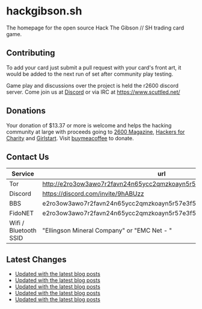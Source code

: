 # hackgibson.sh
The homepage for the open source Hack The Gibson // SH trading card game.


## Contributing

To add your card just submit a pull request with your card's front art, it would be added to the next run of set after community play testing.

Game play and discussions over the project is held the r2600 discord server. Come join us at [Discord](https://discord.com/invite/9hABUzz) or via IRC at https://www.scuttled.net/


## Donations

Your donation of $13.37 or more is welcome and helps the hacking community at large with proceeds going to [2600 Magazine](https://2600.com/), [Hackers for Charity](https://hackersforcharity.org) and [Girlstart](https://girlstart.org).  Visit [buymeacoffee](https://www.buymeacoffee.com/hackgibson.sh) to donate.


## Contact Us

Service | url
-|-
Tor | http://e2ro3ow3awo7r2favn24n65ycc2qmzkoayn5r57e3f56nvjwdcgg32ad.onion
Discord | https://discord.com/invite/9hABUzz
BBS | e2ro3ow3awo7r2favn24n65ycc2qmzkoayn5r57e3f56nvjwdcgg32ad.onion:23
FidoNET | e2ro3ow3awo7r2favn24n65ycc2qmzkoayn5r57e3f56nvjwdcgg32ad.onion:24554
Wifi / Bluetooth SSID | "Ellingson Mineral Company" or "EMC Net - <fidonet address>"

## Latest Changes
<!-- BLOG-POST-LIST:START -->
- [Updated with the latest blog posts](https://github.com/DFW2600/hackgibson.sh/commit/61a6a42c6662b951a6ac0a0c4463c5c8305fb3fc)
- [Updated with the latest blog posts](https://github.com/DFW2600/hackgibson.sh/commit/1c64e7e26ee8c18b3afe125569b484b9363543e9)
- [Updated with the latest blog posts](https://github.com/DFW2600/hackgibson.sh/commit/adecfe572f029cd95e0a36640b59276f37ef2b6d)
- [Updated with the latest blog posts](https://github.com/DFW2600/hackgibson.sh/commit/14fd71ee98d4ed131c0edb83ccaab7ce99de4537)
- [Updated with the latest blog posts](https://github.com/DFW2600/hackgibson.sh/commit/18c4369447567026761cebd07a38a92370f3d855)
<!-- BLOG-POST-LIST:END -->
